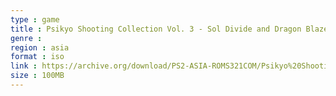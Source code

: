 ```yaml
---
type : game
title : Psikyo Shooting Collection Vol. 3 - Sol Divide and Dragon Blaze (Japan)
genre : 
region : asia
format : iso
link : https://archive.org/download/PS2-ASIA-ROMS321COM/Psikyo%20Shooting%20Collection%20Vol.%203%20-%20Sol%20Divide%20%26%20Dragon%20Blaze%20%28Japan%29.7z
size : 100MB
---
```

